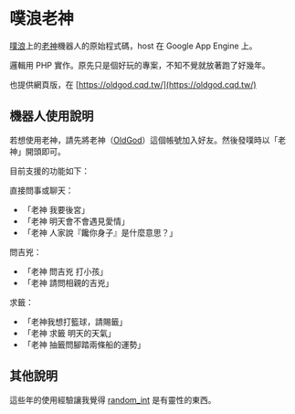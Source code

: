 # 噗浪老神

[噗浪](https://plurk.com)上的[老神](https://www.plurk.com/OldGod)機器人的原始程式碼，host 在 Google App Engine 上。

邏輯用 PHP 實作。原先只是個好玩的專案，不知不覺就放著跑了好幾年。

也提供網頁版，在 [https://oldgod.cqd.tw/](https://oldgod.cqd.tw/)

## 機器人使用說明

若想使用老神，請先將老神（[OldGod](https://www.plurk.com/OldGod)）這個帳號加入好友。然後發噗時以「老神」開頭即可。

目前支援的功能如下：

直接問事或聊天：
- 「老神 我要後宮」
- 「老神 明天會不會遇見愛情」
- 「老神 人家說『饞你身子』是什麼意思？」

問吉兇：
- 「老神 問吉兇 打小孩」
- 「老神 請問相親的吉兇」

求籤：
- 「老神我想打籃球，請賜籤」
- 「老神 求籤 明天的天氣」
- 「老神 抽籤問腳踏兩條船的運勢」

## 其他說明

這些年的使用經驗讓我覺得 [random_int](https://www.php.net/manual/en/function.random-int.php) 是有靈性的東西。
